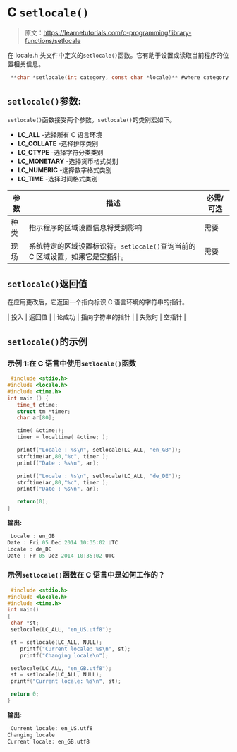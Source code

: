 # C `setlocale()`

> 原文：<https://learnetutorials.com/c-programming/library-functions/setlocale>

在 locale.h 头文件中定义的`setlocale()`函数。它有助于设置或读取当前程序的位置相关信息。

```c
 **char *setlocale(int category, const char *locale)** #where category will be any of the macro 

```

## `setlocale()`参数:

`setlocale()`函数接受两个参数。`setlocale()`的类别宏如下。

*   **LC_ALL** -选择所有 C 语言环境
*   **LC_COLLATE** -选择排序类别
*   **LC_CTYPE** -选择字符分类类别
*   **LC_MONETARY** -选择货币格式类别
*   **LC_NUMERIC** -选择数字格式类别
*   **LC_TIME** -选择时间格式类别

| 参数 | 描述 | 必需/可选 |
| --- | --- | --- |
| 种类 | 指示程序的区域设置信息将受到影响 | 需要 |
| 现场 | 系统特定的区域设置标识符。`setlocale()`查询当前的 C 区域设置，如果它是空指针。 | 需要 |

## `setlocale()`返回值

在应用更改后，它返回一个指向标识 C 语言环境的字符串的指针。

| 投入 | 返回值 |
| 论成功 | 指向字符串的指针 |
| 失败时 | 空指针 |

## `setlocale()`的示例

### 示例 1:在 C 语言中使用`setlocale()`函数

```c
 #include <stdio.h>
#include <locale.h>
#include <time.h>
int main () {
   time_t ctime;
   struct tm *timer;
   char ar[80];

   time( &ctime;);
   timer = localtime( &ctime; );

   printf("Locale : %s\n", setlocale(LC_ALL, "en_GB"));
   strftime(ar,80,"%c", timer );
   printf("Date : %s\n", ar);

   printf("Locale : %s\n", setlocale(LC_ALL, "de_DE"));
   strftime(ar,80,"%c", timer );
   printf("Date : %s\n", ar);

   return(0);
} 

```

**输出:**

```c
 Locale : en_GB                                                            
Date : Fri 05 Dec 2014 10:35:02 UTC                                       
Locale : de_DE                                                            
Date : Fr 05 Dez 2014 10:35:02 UTC 
```

### 示例`setlocale()`函数在 C 语言中是如何工作的？

```c
 #include <stdio.h>
#include <locale.h>
#include <time.h>
int main()
{
 char *st;
 setlocale(LC_ALL, "en_US.utf8");

 st = setlocale(LC_ALL, NULL);
    printf("Current locale: %s\n", st);
    printf("Changing locale\n");

 setlocale(LC_ALL, "en_GB.utf8");
 st = setlocale(LC_ALL, NULL);
 printf("Current locale: %s\n", st);

 return 0;
} 

```

**输出:**

```c
 Current locale: en_US.utf8
Changing locale
Current locale: en_GB.utf8 
```